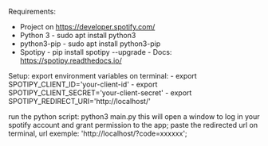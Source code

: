 Requirements:

  - Project on https://developer.spotify.com/
  - Python 3 - sudo apt install python3
  - python3-pip - sudo apt install python3-pip
  - Spotipy - pip install spotipy --upgrade - Docs: https://spotipy.readthedocs.io/

Setup: 
  export environment variables on terminal: 
    - export SPOTIPY_CLIENT_ID='your-client-id' 
    - export SPOTIPY_CLIENT_SECRET='your-client-secret' 
    - export SPOTIPY_REDIRECT_URI='http://localhost/'

  run the python script: 
  python3 main.py 
  this will open a window to log in your spotify account and grant permission to the app;
  paste the redirected url on terminal, url exemple: 'http://localhost/?code=xxxxxx';
